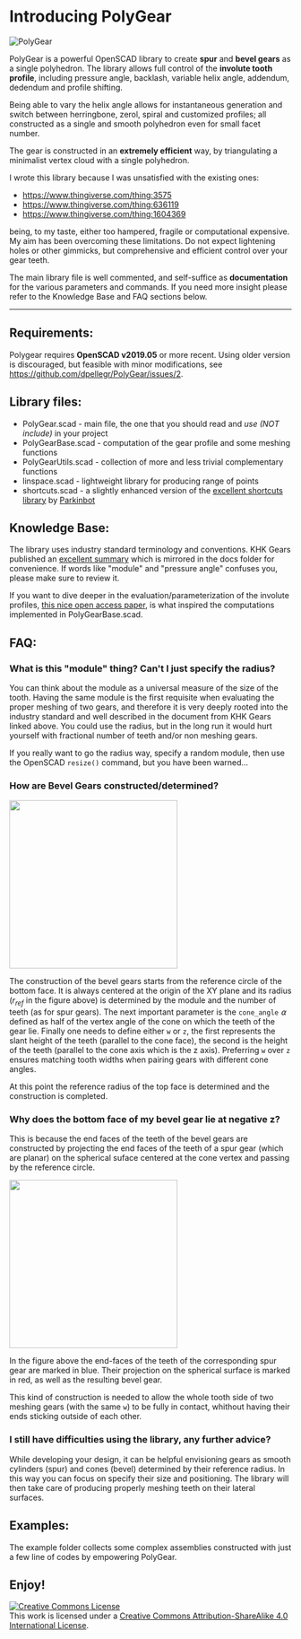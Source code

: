 # Introducing PolyGear

![](https://raw.githubusercontent.com/dpellegr/PolyGear/master/imgs/PolyGear.gif "PolyGear")

PolyGear is a powerful OpenSCAD library to create **spur** and **bevel gears** as a single polyhedron. The library allows full control of the **involute tooth profile**, including pressure angle, backlash, variable helix angle, addendum, dedendum and profile shifting.

Being able to vary the helix angle allows for instantaneous generation and switch between herringbone, zerol, spiral and customized profiles; all constructed as a single and smooth polyhedron even for small facet number.

The gear is constructed in an **extremely efficient** way, by triangulating a minimalist vertex cloud with a single polyhedron.

I wrote this library because I was unsatisfied with the existing ones:

* https://www.thingiverse.com/thing:3575
* https://www.thingiverse.com/thing:636119
* https://www.thingiverse.com/thing:1604369

being, to my taste, either too hampered, fragile or computational expensive. My aim has been overcoming these limitations. Do not expect lightening holes or other gimmicks, but comprehensive and efficient control over your gear teeth.

The main library file is well commented, and self-suffice as **documentation** for the various parameters and commands. If you need more insight please refer to the Knowledge Base and FAQ sections below.
________________

## Requirements:
Polygear requires **OpenSCAD v2019.05** or more recent. Using older version is discouraged, but feasible with minor modifications, see https://github.com/dpellegr/PolyGear/issues/2.

## Library files:

 * PolyGear.scad - main file, the one that you should read and *use (NOT include)* in your project
 * PolyGearBase.scad - computation of the gear profile and some meshing functions
 * PolyGearUtils.scad - collection of more and less trivial complementary functions
 * linspace.scad - lightweight library for producing range of points
 * shortcuts.scad - a slightly enhanced version of the [excellent shortcuts library](https://www.thingiverse.com/thing:644830) by [Parkinbot](https://www.thingiverse.com/Parkinbot/about)

## Knowledge Base:

The library uses industry standard terminology and conventions. KHK Gears published an [excellent summary](https://github.com/dpellegr/PolyGear/blob/master/docs/Basic%20Gear%20Terminology%20and%20Calculation%20-%20KHK%20Gears.pdf)
 which is mirrored in the docs folder for convenience. If words like "module" and "pressure angle" confuses you, please make sure to review it.

If you want to dive deeper in the evaluation/parameterization of the involute profiles, [this nice open access paper](https://github.com/dpellegr/PolyGear/blob/master/docs/Hartig%20Stein%20-%203D%20involute%20gear%20evaluation.pdf), is what inspired the computations implemented in PolyGearBase.scad.

## FAQ:

### What is this "module" thing? Can't I just specify the radius?

You can think about the module as a universal measure of the size of the tooth. Having the same module is the first requisite when evaluating the proper meshing of two gears, and therefore it is very deeply rooted into the industry standard and well described in the document from KHK Gears linked above. You could use the radius, but in the long run it would hurt yourself with fractional number of teeth and/or non meshing gears.

If you really want to go the radius way, specify a random module, then use the OpenSCAD `resize()` command, but you have been warned...

### How are Bevel Gears constructed/determined?

<img src="https://raw.githubusercontent.com/dpellegr/PolyGear/master/imgs/bevels.svg" height="300">

The construction of the bevel gears starts from the reference circle of the bottom face. It is always centered at the origin of the XY plane and its radius (*r<sub>ref</sub>* in the figure above) is determined by the module and the number of teeth (as for spur gears).
The next important parameter is the `cone_angle` *⍺* defined as half of the vertex angle of the cone on which the teeth of the gear lie.
Finally one needs to define either `w` or `z`, the first represents the slant height of the teeth (parallel to the cone face), the second is the height of the teeth (parallel to the cone axis which is the z axis). Preferring `w` over `z` ensures matching tooth widths when pairing gears with different cone angles.

At this point the reference radius of the top face is determined and the construction is completed.

### Why does the bottom face of my bevel gear lie at negative z?

This is because the end faces of the teeth of the bevel gears are constructed by projecting the end faces of the teeth of a spur gear (which are planar) on the spherical suface centered at the cone vertex and passing by the reference circle.

<img src="https://raw.githubusercontent.com/dpellegr/PolyGear/master/imgs/bevels_sphere.svg" height="300">

In the figure above the end-faces of the teeth of the corresponding spur gear are marked in blue. Their projection on the spherical surface is marked in red, as well as the resulting bevel gear.

This kind of construction is needed to allow the whole tooth side of two meshing gears (with the same `w`) to be fully in contact, whithout having their ends sticking outside of each other.

### I still have difficulties using the library, any further advice?

While developing your design, it can be helpful envisioning gears as smooth cylinders (spur) and cones (bevel) determined by their reference radius. In this way you can focus on specify their size and positioning. The library will then take care of producing properly meshing teeth on their lateral surfaces.

## Examples:

The example folder collects some complex assemblies constructed with just a few line of codes by empowering PolyGear.

## Enjoy!

<a rel="license" href="http://creativecommons.org/licenses/by-sa/4.0/"><img alt="Creative Commons License" style="border-width:0" src="https://i.creativecommons.org/l/by-sa/4.0/88x31.png" /></a><br />This work is licensed under a <a rel="license" href="http://creativecommons.org/licenses/by-sa/4.0/">Creative Commons Attribution-ShareAlike 4.0 International License</a>.
